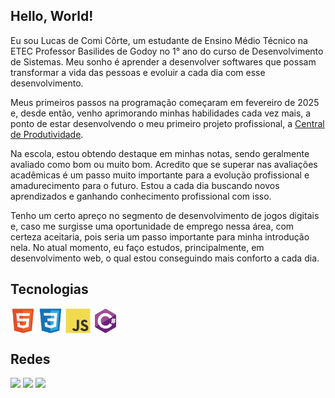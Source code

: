 ## Hello, World!

Eu sou Lucas de Comi Côrte, um estudante de Ensino Médio Técnico na ETEC Professor Basilides de Godoy no 1° ano do curso de Desenvolvimento de Sistemas. Meu sonho é aprender a desenvolver softwares que possam transformar a vida das pessoas e evoluir a cada dia com esse desenvolvimento.

Meus primeiros passos na programação começaram em fevereiro de 2025 e, desde então, venho aprimorando minhas habilidades cada vez mais, a ponto de estar desenvolvendo o meu primeiro projeto profissional, a [Central de Produtividade](https://lucasdecomi.github.io/CentralDeProdutividade/). 

Na escola, estou obtendo destaque em minhas notas, sendo geralmente avaliado como bom ou muito bom. Acredito que se superar nas avaliações acadêmicas é um passo muito importante para a evolução profissional e amadurecimento para o futuro. Estou a cada dia buscando novos aprendizados e ganhando conhecimento profissional com isso.  

Tenho um certo apreço no segmento de desenvolvimento de jogos digitais e, caso me surgisse uma oportunidade de emprego nessa área, com certeza aceitaria, pois seria um passo importante para minha introdução nela. No atual momento, eu faço estudos, principalmente, em desenvolvimento web, o qual estou conseguindo mais conforto a cada dia.

## Tecnologias
<div>
  <img align="center" alt="HTML" height="40" width="40" src="https://raw.githubusercontent.com/devicons/devicon/master/icons/html5/html5-original.svg">
  <img align="center" alt="CSS" height="40" width="40" src="https://raw.githubusercontent.com/devicons/devicon/master/icons/css3/css3-original.svg">
  <img align="center" alt="Javacript" height="40" width="40" src="https://raw.githubusercontent.com/devicons/devicon/master/icons/javascript/javascript-original.svg">
  <img align="center" alt="Csharp" height="40" width="40" src="https://raw.githubusercontent.com/devicons/devicon/master/icons/csharp/csharp-original.svg">
</div>

## Redes

<div>
  <a href="https://www.linkedin.com/in/lucas-de-comi-côrte-7090ba363/" target="_blank"><img src="https://img.shields.io/badge/-LinkedIn-%230077B5?style=for-the-badge&logo=linkedin&logoColor=white" target="_blank"></a> 
  <a href="https://mail.google.com/mail/?view=cm&to=lcorte110210@gmail.com"><img src="https://img.shields.io/badge/-Gmail-%23333?style=for-the-badge&logo=gmail&logoColor=white" target="_blank"></a>
  <a href="https://api.whatsapp.com/send/?phone=5511958508663&text&type=phone_number&app_absent=0"><img src="https://img.shields.io/badge/-Whatsapp-%1DA851?style=for-the-badge&logo=whatsapp&logoColor=white" target="_blank"></a>
</div>
